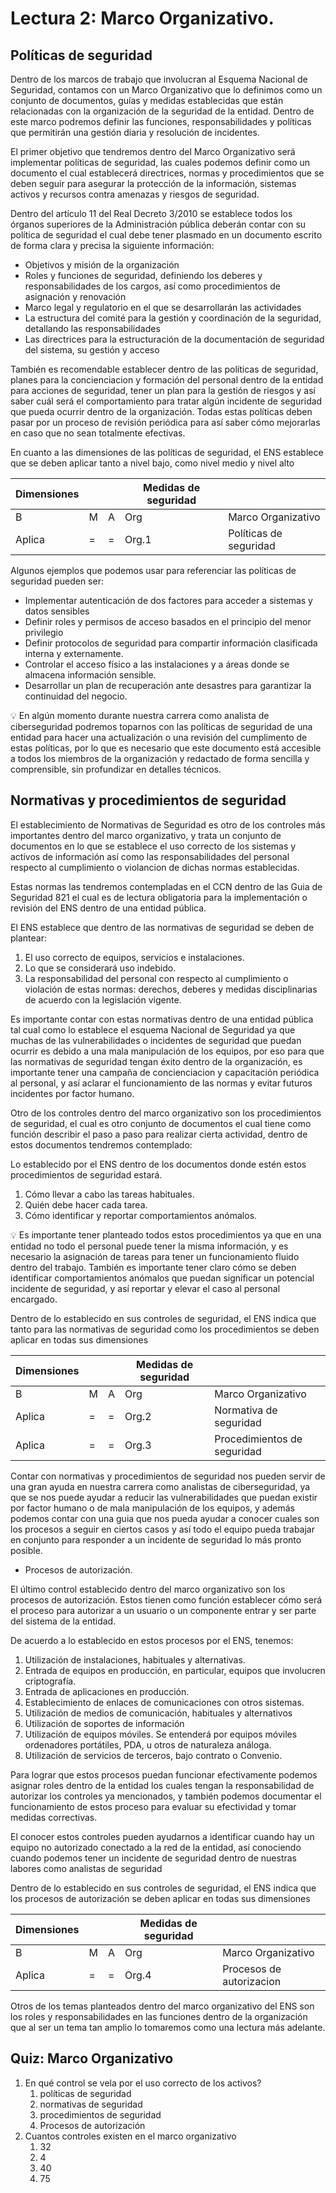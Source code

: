 # **Lectura 2: Marco Organizativo.**

## Políticas de seguridad

Dentro de los marcos de trabajo que involucran al Esquema Nacional de Seguridad, contamos con un Marco Organizativo que lo definimos como un conjunto de documentos, guías y medidas establecidas que están relacionadas con la organización de la seguridad de la entidad. Dentro de este marco podremos definir las funciones, responsabilidades y políticas que permitirán una gestión diaria y resolución de incidentes.

El primer objetivo que tendremos dentro del Marco Organizativo será implementar políticas de seguridad, las cuales podemos definir como un documento el cual establecerá directrices, normas y procedimientos que se deben seguir para asegurar la protección de la información, sistemas activos y recursos contra amenazas y riesgos de seguridad.

Dentro del artículo 11 del Real Decreto 3/2010 se establece todos los órganos superiores de la Administración pública deberán contar con su política de seguridad el cual debe tener plasmado en un documento escrito de forma clara y precisa la siguiente información:

- Objetivos y misión de la organización
- Roles y funciones de seguridad, definiendo los deberes y responsabilidades de los cargos, así como procedimientos de asignación y renovación
- Marco legal y regulatorio en el que se desarrollarán las actividades
- La estructura del comité para la gestión y coordinación de la seguridad, detallando las responsabilidades
- Las directrices para la estructuración de la documentación de seguridad del sistema, su gestión y acceso

También es recomendable establecer dentro de las políticas de seguridad, planes para la concienciacion y formación del personal dentro de la entidad para acciones de seguridad, tener un plan para la gestión de riesgos y así saber cuál será el comportamiento para tratar algún incidente de seguridad que pueda ocurrir dentro de la organización. Todas estas políticas deben pasar por un proceso de revisión periódica para así saber cómo mejorarlas en caso que no sean totalmente efectivas.

En cuanto a las dimensiones de las políticas de seguridad, el ENS establece que se deben aplicar tanto a nivel bajo, como nivel medio y nivel alto

| Dimensiones |  |  | Medidas de seguridad |  |
| --- | --- | --- | --- | --- |
| B | M | A | Org | Marco Organizativo |
| Aplica | = | = | Org.1 | Políticas de seguridad |

Algunos ejemplos que podemos usar para referenciar las políticas de seguridad pueden ser:

- Implementar autenticación de dos factores para acceder a sistemas y datos sensibles
- Definir roles y permisos de acceso basados en el principio del menor privilegio
- Definir protocolos de seguridad para compartir información clasificada interna y externamente.
- Controlar el acceso físico a las instalaciones y a áreas donde se almacena información sensible.
- Desarrollar un plan de recuperación ante desastres para garantizar la continuidad del negocio.

<aside>
💡 En algún momento durante nuestra carrera como analista de ciberseguridad podremos toparnos con las políticas de seguridad de una entidad para hacer una actualización o una revisión del cumplimento de estas políticas, por lo que es necesario que este documento está accesible a todos los miembros de la organización y redactado de forma sencilla y comprensible, sin profundizar en detalles técnicos.

</aside>

## Normativas y procedimientos de seguridad

El establecimiento de Normativas de Seguridad es otro de los controles más importantes dentro del marco organizativo, y trata un conjunto de documentos en lo que se establece el uso correcto de los sistemas y activos de información así como las responsabilidades del personal respecto al cumplimiento o violancion de dichas normas establecidas.

Estas normas las tendremos contempladas en el CCN dentro de las Guia de Seguridad 821 el cual es de lectura obligatoria para la implementación o revisión del ENS dentro de una entidad pública.

El ENS establece que dentro de las normativas de seguridad se deben de plantear:

1. El uso correcto de equipos, servicios e instalaciones.
2. Lo que se considerará uso indebido.
3. La responsabilidad del personal con respecto al cumplimiento o violación de estas normas: derechos, deberes y medidas disciplinarias de acuerdo con la legislación vigente.

Es importante contar con estas normativas dentro de una entidad pública tal cual como lo establece el esquema Nacional de Seguridad ya que muchas de las vulnerabilidades o incidentes de seguridad que puedan ocurrir es debido a una mala manipulación de los equipos, por eso para que las normativas de seguridad tengan éxito dentro de la organización, es importante tener una campaña de concienciacion y capacitación periódica al personal, y así aclarar el funcionamiento de las normas y evitar futuros incidentes por factor humano.

Otro de los controles dentro del marco organizativo son los procedimientos de seguridad, el cual es otro conjunto de documentos el cual tiene como función describir el paso a paso para realizar cierta actividad, dentro de estos documentos tendremos contemplado:

Lo establecido por el ENS dentro de los documentos donde estén estos procedimientos de seguridad estará.

1. Cómo llevar a cabo las tareas habituales.
2. Quién debe hacer cada tarea.
3. Cómo identificar y reportar comportamientos anómalos.

<aside>
💡 Es importante tener planteado todos estos procedimientos ya que en una entidad no todo el personal puede tener la misma información, y es necesario la asignación de tareas para tener un funcionamiento fluido dentro del trabajo. También es importante tener claro cómo se deben identificar comportamientos anómalos que puedan significar un potencial incidente de seguridad, y así reportar y elevar el caso al personal encargado.

</aside>

Dentro de lo establecido en sus controles de seguridad, el ENS indica que tanto para las normativas de seguridad como los procedimientos se deben aplicar en todas sus dimensiones

| Dimensiones |  |  | Medidas de seguridad |  |
| --- | --- | --- | --- | --- |
| B | M | A | Org | Marco Organizativo |
| Aplica | = | = | Org.2 | Normativa de seguridad |
| Aplica | = | = | Org.3 | Procedimientos de seguridad |

Contar con normativas y procedimientos de seguridad nos pueden servir de una gran ayuda en nuestra carrera como analistas de ciberseguridad, ya que se nos puede ayudar a reducir las vulnerabilidades que puedan existir por factor humano o de mala manipulación de los equipos, y además podemos contar con una guia que nos pueda ayudar a conocer cuales son los procesos a seguir en ciertos casos y así todo el equipo pueda trabajar en conjunto para responder a un incidente de seguridad lo más pronto posible.

- Procesos de autorización.

El último control establecido dentro del marco organizativo son los procesos de autorización. Estos tienen como función establecer cómo será el proceso para autorizar a un usuario o un componente entrar y ser parte del sistema de la entidad.

De acuerdo a lo establecido en estos procesos por el ENS, tenemos:

1. Utilización de instalaciones, habituales y alternativas.
2. Entrada de equipos en producción, en particular, equipos que involucren criptografía.
3. Entrada de aplicaciones en producción.
4. Establecimiento de enlaces de comunicaciones con otros sistemas.
5. Utilización de medios de comunicación, habituales y alternativos
6. Utilización de soportes de información
7. Utilización de equipos móviles. Se entenderá por equipos móviles ordenadores portátiles, PDA, u otros de naturaleza análoga.
8. Utilización de servicios de terceros, bajo contrato o Convenio.

Para lograr que estos procesos puedan funcionar efectivamente podemos asignar roles dentro de la entidad los cuales tengan la responsabilidad de autorizar los controles ya mencionados, y también podemos documentar el funcionamiento de estos proceso para evaluar su efectividad y tomar medidas correctivas.

El conocer estos controles pueden ayudarnos a identificar cuando hay un equipo no autorizado conectado a la red de la entidad, así conociendo cuando podemos tener un incidente de seguridad dentro de nuestras labores como analistas de seguridad

Dentro de lo establecido en sus controles de seguridad, el ENS indica que los procesos de autorización se deben aplicar en todas sus dimensiones

| Dimensiones |  |  | Medidas de seguridad |  |
| --- | --- | --- | --- | --- |
| B | M | A | Org | Marco Organizativo |
| Aplica | = | = | Org.4 | Procesos de autorizacion |

Otros de los temas planteados dentro del marco organizativo del ENS son los roles y responsabilidades en las funciones dentro de la organización que al ser un tema tan amplio lo tomaremos como una lectura más adelante.

## Quiz: Marco Organizativo

1. En qué control se vela por el uso correcto de los activos?
    1. políticas de seguridad
    2. normativas de seguridad
    3. procedimientos de seguridad
    4. Procesos de autorización
2. Cuantos controles existen en el marco organizativo
    1. 32
    2. 4
    3. 40
    4. 75